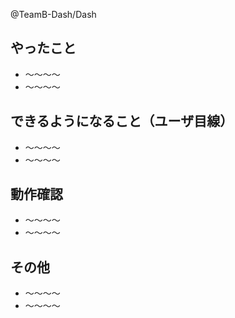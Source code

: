 @TeamB-Dash/Dash

## やったこと

- ～～～～
- ～～～～

## できるようになること（ユーザ目線）

- ～～～～
- ～～～～

## 動作確認

- ～～～～
- ～～～～

## その他

- ～～～～
- ～～～～
